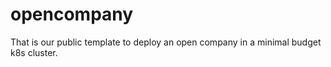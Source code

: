 # opencompany
That is our public template to deploy an open company in a minimal budget k8s cluster.
